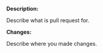 **Description:**

Describe what is pull request for.

**Changes:**

Describe where you made changes.
